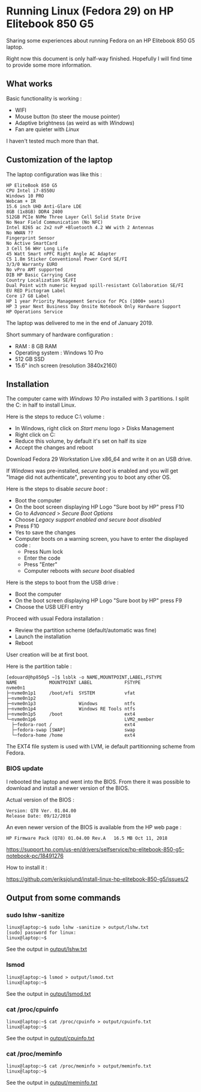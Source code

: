 # Running Linux (Fedora 29) on HP Elitebook 850 G5

Sharing some experiences about running Fedora on an HP Elitebook 850 G5 laptop.


Right now this document is only half-way finished. Hopefully I will find time to provide some more information.

## What works

Basic functionality is working :

* WIFI
* Mouse button (to steer the mouse pointer)
* Adaptive brightness (as weird as with _Windows_)
* Fan are quieter with _Linux_

I haven't tested much more than that.

## Customization of the laptop

The laptop configuration was like this :

    HP EliteBook 850 G5
    CPU Intel i7-8550U
    Windows 10 PRO
    Webcam + IR
    15.6 inch UHD Anti-Glare LDE
    8GB (1x8GB) DDR4 2400 
    512GB PCIe NVMe Three Layer Cell Solid State Drive 
    No Near Field Communication (No NFC) 
    Intel 8265 ac 2x2 nvP +Bluetooth 4.2 WW with 2 Antennas 
    No WWAN ??
    Fingerprint Sensor 
    No Active SmartCard 
    3 Cell 56 WHr Long Life 
    45 Watt Smart nPFC Right Angle AC Adapter 
    C5 1.8m Sticker Conventional Power Cord SE/FI 
    3/3/0 Warranty EURO 
    No vPro AMT supported 
    DIB HP Basic Carrying Case 
    Country Localization SE/FI 
    Dual Point with numeric keypad spill-resistant Collaboration SE/FI 
    EU RED Pictogram Label 
    Core i7 G8 Label 
    HP 1 year Priority Management Service for PCs (1000+ seats) 
    HP 3 year Next Business Day Onsite Notebook Only Hardware Support 
    HP Operations Service

The laptop was delivered to me in the end of January 2019.

Short summary of hardware configuration :

* RAM : 8 GB RAM
* Operating system : Windows 10 Pro
* 512 GB SSD
* 15.6" inch screen (resolution 3840x2160)

## Installation

The computer came with _Windows 10 Pro_ installed with 3 partitions. I split the C: in half to install Linux.

Here is the steps to reduce C:\ volume :

* In Windows, right click on _Start menu_ logo > Disks Management
* Right click on C:
* Reduce this volume, by default it's set on half its size
* Accept the changes and reboot

Download Fedora 29 Workstation Live x86_64 and write it on an USB drive.

If _Windows_ was pre-installed, _secure boot_ is enabled and you will get "Image did not authenticate", preventing you to boot any other OS.

Here is the steps to disable _secure boot_ :

* Boot the computer
* On the boot screen displaying HP Logo "Sure boot by HP" press F10
* Go to _Advanced_ > _Secure Boot Options_
* Choose _Legacy support enabled and secure boot disabled_
* Press F10
* Yes to save the changes
* Computer boots on a warning screen, you have to enter the displayed code :
  * Press Num lock
  * Enter the code
  * Press "Enter"
  * Computer reboots with _secure boot_ disabled

Here is the steps to boot from the USB drive :

* Boot the computer
* On the boot screen displaying HP Logo "Sure boot by HP" press F9
* Choose the USB UEFI entry

Proceed with usual Fedora installation :

* Review the partition scheme (default/automatic was fine)
* Launch the installation
* Reboot

User creation will be at first boot.

Here is the partition table :

    [edouard@hp850g5 ~]$ lsblk -o NAME,MOUNTPOINT,LABEL,FSTYPE
    NAME            MOUNTPOINT LABEL            FSTYPE
    nvme0n1                                     
    ├─nvme0n1p1     /boot/efi  SYSTEM           vfat
    ├─nvme0n1p2                                 
    ├─nvme0n1p3                Windows          ntfs
    ├─nvme0n1p4                Windows RE Tools ntfs
    ├─nvme0n1p5     /boot                       ext4
    └─nvme0n1p6                                 LVM2_member
      ├─fedora-root /                           ext4
      ├─fedora-swap [SWAP]                      swap
      └─fedora-home /home                       ext4

    
The EXT4 file system is used with LVM, ie default partitionning scheme from Fedora.



### BIOS update

I rebooted the laptop and went into the BIOS. From there it was possible to download
and install a newer version of the BIOS.

Actual version of the BIOS :

    Version: Q78 Ver. 01.04.00
    Release Date: 09/12/2018

An even newer version of the BIOS is available from the HP web page :

    HP Firmware Pack (Q78) 01.04.00 Rev.A	16.5 MB	Oct 11, 2018

https://support.hp.com/us-en/drivers/selfservice/hp-elitebook-850-g5-notebook-pc/18491276

How to install it :

https://github.com/eriksjolund/install-linux-hp-elitebook-850-g5/issues/2

## Output from some commands

### sudo lshw -sanitize

    linux@laptop:~$ sudo lshw -sanitize > output/lshw.txt
    [sudo] password for linux:
    linux@laptop:~$

See the output in [output/lshw.txt](output/lshw.txt)

### lsmod

    linux@laptop:~$ lsmod > output/lsmod.txt
    linux@laptop:~$

See the output in [output/lsmod.txt](output/lsmod.txt)

### cat /proc/cpuinfo

    linux@laptop:~$ cat /proc/cpuinfo > output/cpuinfo.txt
    linux@laptop:~$

See the output in [output/cpuinfo.txt](output/cpuinfo.txt)

### cat /proc/meminfo

    linux@laptop:~$ cat /proc/meminfo > output/meminfo.txt
    linux@laptop:~$

See the output in [output/meminfo.txt](output/meminfo.txt)
